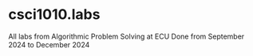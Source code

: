 # csci1010.labs
All labs from Algorithmic Problem Solving at ECU
Done from September 2024 to December 2024
